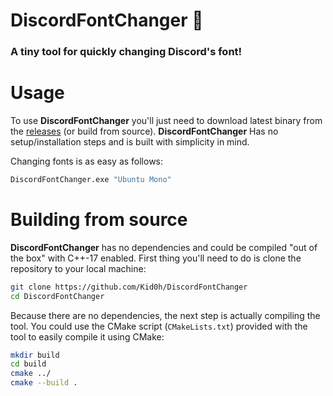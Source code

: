 # DiscordFontChanger 📜
### A tiny tool for quickly changing Discord's font!

# Usage
To use **DiscordFontChanger** you'll just need to download latest binary from the [releases](https://github.com/Kid0h/DiscordFontChanger/releases) (or build from source).
**DiscordFontChanger** Has no setup/installation steps and is built with simplicity in mind.

Changing fonts is as easy as follows:
```bash
DiscordFontChanger.exe "Ubuntu Mono"
```

# Building from source
**DiscordFontChanger** has no dependencies and could be compiled "out of the box" with C++-17 enabled.
First thing you'll need to do is clone the repository to your local machine:
```sh
git clone https://github.com/Kid0h/DiscordFontChanger
cd DiscordFontChanger
```
Because there are no dependencies, the next step is actually compiling the tool. 
You could use the CMake script (`CMakeLists.txt`) provided with the tool to easily compile it using CMake:
```sh
mkdir build
cd build
cmake ../
cmake --build .
```
